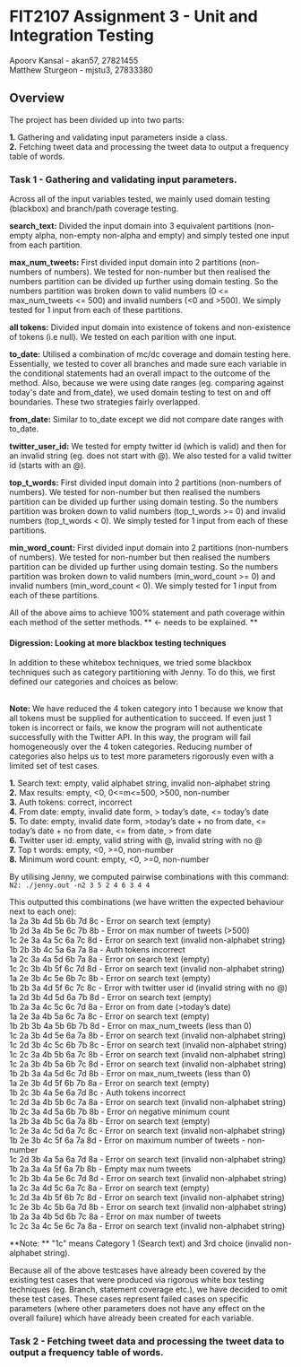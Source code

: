 # FIT2107 Assignment 3 - Unit and Integration Testing

Apoorv Kansal - akan57, 27821455 <br>
Matthew Sturgeon - mjstu3, 27833380

## Overview
The project has been divided up into two parts:

**1.** Gathering and validating input parameters inside a class. <br>
**2.** Fetching tweet data and processing the tweet data to output a frequency table of words.

### Task 1 - Gathering and validating input parameters.
Across all of the input variables tested, we mainly used domain testing (blackbox) and branch/path coverage testing.

**search_text:** Divided the input domain into 3 equivalent partitions (non-empty alpha, non-empty non-alpha and empty)
and simply tested one input from each partition.

**max_num_tweets:** First divided input domain into 2 partitions (non-numbers of numbers). We tested for
non-number but then realised the numbers partition can be divided up further using domain testing.
So the numbers partition was broken down to valid numbers (0 <= max_num_tweets <= 500) and invalid numbers (<0 and >500).
We simply tested for 1 input from each of these partitions.

**all tokens:** Divided input domain into existence of tokens and non-existence of tokens (i.e null). We tested on each
parition with one input.

**to_date:** Utilised a combination of mc/dc coverage and domain testing here. Essentially, we tested to cover all branches
and made sure each variable in the conditional statements had an overall impact to the outcome of the method. Also, because we
were using date ranges (eg. comparing against today's date and from_date), we used domain testing to test on and off boundaries.
These two strategies fairly overlapped.

**from_date:** Similar to to_date except we did not compare date ranges with to_date.

**twitter_user_id:** We tested for empty twitter id (which is valid) and then for an invalid string (eg. does not start with @).
We also tested for a valid twitter id (starts with an @).

**top_t_words:** First divided input domain into 2 partitions (non-numbers of numbers). We tested for
non-number but then realised the numbers partition can be divided up further using domain testing.
So the numbers partition was broken down to valid numbers (top_t_words >= 0) and invalid numbers (top_t_words < 0).
We simply tested for 1 input from each of these partitions.

**min_word_count:** First divided input domain into 2 partitions (non-numbers of numbers). We tested for
non-number but then realised the numbers partition can be divided up further using domain testing.
So the numbers partition was broken down to valid numbers (min_word_count >= 0) and invalid numbers (min_word_count < 0).
We simply tested for 1 input from each of these partitions.

All of the above aims to achieve 100% statement and path coverage within each method of the setter methods. ** <- needs to be explained. **

#### Digression: Looking at more blackbox testing techniques
In addition to these whitebox techniques, we tried some blackbox techniques such as category partitioning with Jenny. To do this, we first defined our categories and choices as below: <br><br>

**Note:** We have reduced the 4 token category into 1 because we know that all tokens must be supplied for authentication to succeed. If even just 1 token is
incorrect or fails, we know the program will not authenticate successfully with the Twitter API. In this way, the program will fail homogeneously over the 4 token categories. Reducing number of categories also helps us to test more parameters rigorously even with a limited set of test cases.

**1.** Search text: empty, valid alphabet string, invalid non-alphabet string <br>
**2.** Max results: empty, <0, 0<=m<=500, >500, non-number <br>
**3.** Auth tokens: correct, incorrect <br>
**4.** From date: empty, invalid date form, > today’s date, <= today’s date <br>
**5.** To date: empty, invalid date form, >today’s date + no from date, <= today’s date + no from date,  <= from date, > from date <br>
**6.** Twitter user id: empty, valid string with @, invalid string with no @ <br>
**7.** Top t words: empty, <0, >=0, non-number <br>
**8.** Minimum word count: empty, <0, >=0, non-number

By utilising Jenny, we computed pairwise combinations with this command: <br>
```N2: ./jenny.out -n2 3 5 2 4 6 3 4 4```

This outputted this combinations (we have written the expected behaviour next to each one): <br>
1a 2a 3b 4d 5b 6b 7d 8c	- Error on search text  (empty) <br>
1b 2d 3a 4b 5e 6c 7b 8b - Error on max number of tweets (>500) <br>
1c 2e 3a 4a 5c 6a 7c 8d - Error on search text (invalid non-alphabet string) <br>
 1b 2b 3b 4c 5a 6a 7a 8a - Auth tokens incorrect <br>
 1a 2c 3a 4a 5d 6b 7a 8a - Error on search text (empty) <br>
 1c 2c 3b 4b 5f 6c 7d 8d - Error on search text (invalid non-alphabet string) <br>
 1a 2e 3b 4c 5e 6b 7c 8b - Error on search text (empty) <br>
 1b 2b 3a 4d 5f 6c 7c 8c - Error with twitter user id (invalid string with no @) <br>
 1a 2d 3b 4d 5d 6a 7b 8d - Error on search text (empty) <br>
 1b 2a 3a 4c 5c 6c 7d 8a - Error on from date (>today’s date) <br>
 1a 2e 3a 4b 5a 6c 7a 8c - Error on search text (empty) <br>
 1b 2b 3b 4a 5b 6b 7b 8d - Error on max_num_tweets (less than 0) <br />
 1c 2a 3b 4d 5e 6a 7a 8b - Error on search text (invalid non-alphabet string) <br>
 1c 2d 3b 4c 5c 6b 7b 8c - Error on search text (invalid non-alphabet string) <br>
 1c 2c 3a 4b 5b 6a 7c 8b - Error on search text (invalid non-alphabet string) <br>
 1c 2a 3b 4b 5a 6b 7c 8d - Error on search text (invalid non-alphabet string) <br>
 1b 2b 3a 4a 5d 6c 7d 8b - Error on max_num_tweets (less than 0) <br>
 1a 2e 3b 4d 5f 6b 7b 8a - Error on search text (empty) <br>
 1b 2c 3b 4a 5e 6a 7d 8c - Auth tokens incorrect <br>
 1c 2d 3a 4b 5b 6c 7a 8a - Error on search text (invalid non-alphabet string) <br>
 1b 2c 3a 4d 5a 6b 7b 8b - Error on negative minimum count <br>
 1a 2b 3a 4b 5c 6a 7a 8b - Error on search text (empty) <br>
 1c 2e 3a 4c 5d 6a 7c 8c - Error on search text (invalid non-alphabet string) <br>
 1b 2e 3b 4c 5f 6a 7a 8d - Error on maximum number of tweets - non-number <br>
 1c 2d 3b 4a 5a 6a 7d 8a - Error on search text (invalid non-alphabet string) <br>
 1b 2a 3a 4a 5f 6a 7b 8b - Empty max num tweets <br>
 1c 2b 3b 4a 5e 6c 7d 8d - Error on search text (invalid non-alphabet string) <br>
 1a 2c 3a 4d 5c 6a 7c 8a - Error on search text (empty) <br>
 1c 2d 3a 4b 5f 6b 7c 8d - Error on search text (invalid non-alphabet string) <br>
 1c 2e 3b 4c 5b 6a 7d 8b - Error on search text (invalid non-alphabet string) <br>
 1b 2a 3a 4b 5d 6b 7c 8a - Error on max number of tweets <br>
 1c 2c 3a 4c 5e 6c 7a 8a - Error on search text (invalid non-alphabet string) <br>

**Note: ** "1c" means Category 1 (Search text) and 3rd choice (invalid non-alphabet string). <br>

Because all of the above testcases have already been covered by the existing test cases that were produced via rigorous white box testing techniques (eg. Branch, statement coverage etc.), we have decided to omit these test cases. These cases represent failed cases on specific parameters (where other parameters does not have any effect on the overall failure) which have already been created for each variable.


### Task 2 - Fetching tweet data and processing the tweet data to output a frequency table of words.
